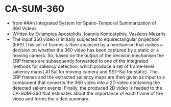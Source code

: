 # CA-SUM-360
* from ##An Integrated System for Spatio-Temporal Summarization of 360 Videos
* Written by Evlampios Apostolidis, Ioannis Kontostathis, Vasileios Mezaris
* The input 360 video is initially subjected to equirectangular projection (ERP).This set of
frames is then analysed by a mechanism that makes a decision on whether the
360 video has been captured by a static or a moving camera.
So, based on the output of the decision mechanism the ERP frames are
subsequently forwarded to one of the integrated methods for saliency detection,
which produce a set of frame-level saliency maps( ATSal for moving camera and SST-Sal for static). The ERP frames and the extracted
saliency maps are then given as input to a component that converts the
360 video into a 2D video containing the detected salient events. Finally, the
produced 2D video is feeded to the CA-SUM-360 that estimates about the importance of each frame of the video and forms the video
summary.
